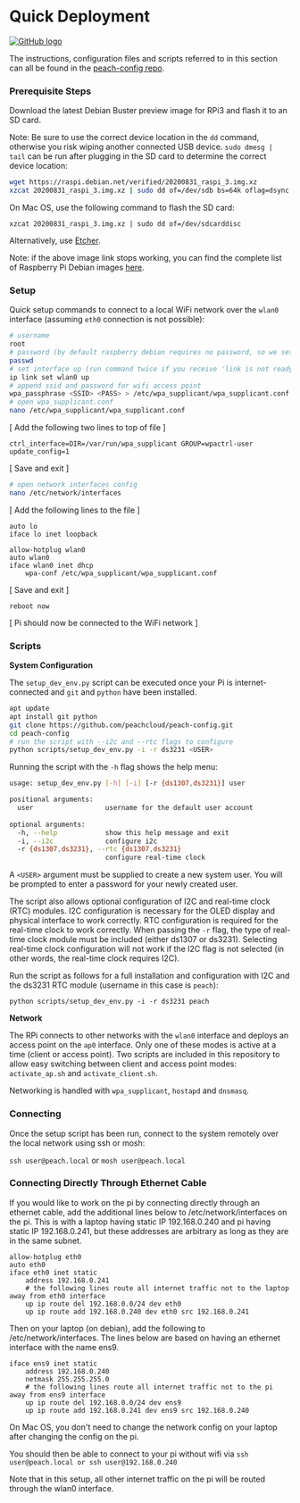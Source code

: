 # Quick Deployment

[![GitHub logo](/assets/github_logo.png "peach-config GitHub repository")](https://github.com/peachcloud/peach-config)

The instructions, configuration files and scripts referred to in this section can all be found in the [peach-config repo](https://github.com/peachcloud/peach-config).
### Prerequisite Steps

Download the latest Debian Buster preview image for RPi3 and flash it to an SD card.

Note: Be sure to use the correct device location in the `dd` command, otherwise you risk wiping another connected USB device. `sudo dmesg | tail` can be run after plugging in the SD card to determine the correct device location:

```bash
wget https://raspi.debian.net/verified/20200831_raspi_3.img.xz
xzcat 20200831_raspi_3.img.xz | sudo dd of=/dev/sdb bs=64k oflag=dsync status=progress
```

On Mac OS, use the following command to flash the SD card:

`xzcat 20200831_raspi_3.img.xz | sudo dd of=/dev/sdcarddisc`

Alternatively, use [Etcher](https://www.balena.io/etcher/).

Note: if the above image link stops working, you can find the complete list of Raspberry Pi Debian images [here](https://raspi.debian.net/tested-images/).

### Setup

Quick setup commands to connect to a local WiFi network over the `wlan0` interface (assuming `eth0` connection is not possible):

```bash
# username
root
# password (by default raspberry debian requires no password, so we set the password for root here)
passwd
# set interface up (run command twice if you receive 'link is not ready' error on first try)
ip link set wlan0 up
# append ssid and password for wifi access point
wpa_passphrase <SSID> <PASS> > /etc/wpa_supplicant/wpa_supplicant.conf
# open wpa_supplicant.conf
nano /etc/wpa_supplicant/wpa_supplicant.conf
```

[ Add the following two lines to top of file ]

```plaintext
ctrl_interface=DIR=/var/run/wpa_supplicant GROUP=wpactrl-user
update_config=1
```

[ Save and exit ]

```bash
# open network interfaces config
nano /etc/network/interfaces
```

[ Add the following lines to the file ]

```plaintext
auto lo
iface lo inet loopback

allow-hotplug wlan0
auto wlan0
iface wlan0 inet dhcp
    wpa-conf /etc/wpa_supplicant/wpa_supplicant.conf
```


[ Save and exit ]

`reboot now`

[ Pi should now be connected to the WiFi network ]

### Scripts

**System Configuration**

The `setup_dev_env.py` script can be executed once your Pi is internet-connected and `git` and `python` have been installed. 

```bash
apt update
apt install git python
git clone https://github.com/peachcloud/peach-config.git
cd peach-config
# run the script with --i2c and --rtc flags to configure
python scripts/setup_dev_env.py -i -r ds3231 <USER>
```

Running the script with the `-h` flag shows the help menu:

```bash
usage: setup_dev_env.py [-h] [-i] [-r {ds1307,ds3231}] user

positional arguments:
  user                  username for the default user account
  
optional arguments:
  -h, --help            show this help message and exit
  -i, --i2c             configure i2c
  -r {ds1307,ds3231}, --rtc {ds1307,ds3231}
                        configure real-time clock
```

A `<USER>` argument must be supplied to create a new system user. You will be prompted to enter a password for your newly created user.

The script also allows optional configuration of I2C and real-time clock (RTC) modules. I2C configuration is necessary for the OLED display and physical interface to work correctly. RTC configuration is required for the real-time clock to work correctly. When passing the `-r` flag, the type of real-time clock module must be included (either ds1307 or ds3231). Selecting real-time clock configuration will not work if the I2C flag is not selected (in other words, the real-time clock requires I2C).

Run the script as follows for a full installation and configuration with I2C and the ds3231 RTC module (username in this case is `peach`):

`python scripts/setup_dev_env.py -i -r ds3231 peach`

**Network**

The RPi connects to other networks with the `wlan0` interface and deploys an access point on the `ap0` interface. Only one of these modes is active at a time (client or access point). Two scripts are included in this repository to allow easy switching between client and access point modes: `activate_ap.sh` and `activate_client.sh`.

Networking is handled with `wpa_supplicant`, `hostapd` and `dnsmasq`.

### Connecting

Once the setup script has been run, connect to the system remotely over the local network using ssh or mosh:

`ssh user@peach.local` or `mosh user@peach.local`

### Connecting Directly Through Ethernet Cable

If you would like to work on the pi by connecting directly through an ethernet cable, 
add the additional lines below to /etc/network/interfaces on the pi.
This is with a laptop having static IP 192.168.0.240 and pi having static IP 192.168.0.241,
but these addresses are arbitrary as long as they are in the same subnet.

```
allow-hotplug eth0
auto eth0
iface eth0 inet static
    address 192.168.0.241 
    # the following lines route all internet traffic not to the laptop away from eth0 interface
    up ip route del 192.168.0.0/24 dev eth0
    up ip route add 192.168.0.240 dev eth0 src 192.168.0.241
```

Then on your laptop (on debian), add the following to /etc/network/interfaces.
The lines below are based on having an ethernet interface with the name ens9.
```
iface ens9 inet static
    address 192.168.0.240 
    netmask 255.255.255.0
    # the following lines route all internet traffic not to the pi away from ens9 interface
    up ip route del 192.168.0.0/24 dev ens9
    up ip route add 192.168.0.241 dev ens9 src 192.168.0.240
```

On Mac OS, you don't need to change the network config on your laptop after changing the config on the pi. 

You should then be able to connect to your pi without wifi via
```ssh user@peach.local or ssh user@192.168.0.240```

Note that in this setup, all other internet traffic on the pi will be routed through the wlan0 interface.
